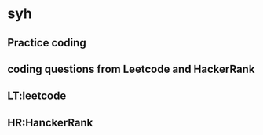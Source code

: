 # syh
## Practice coding
## coding questions from Leetcode and HackerRank
## LT:leetcode
## HR:HanckerRank
